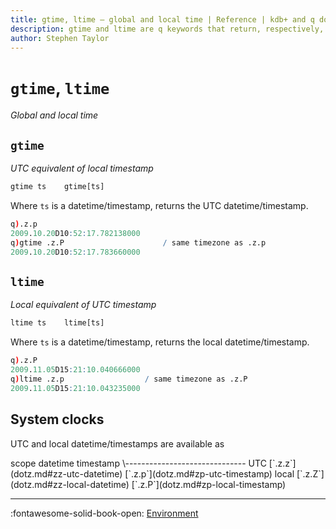 ```yaml
---
title: gtime, ltime – global and local time | Reference | kdb+ and q documentation
description: gtime and ltime are q keywords that return, respectively, global and local time.
author: Stephen Taylor
---
```

# `gtime`, `ltime`

_Global and local time_




## `gtime`

_UTC equivalent of local timestamp_

```txt
gtime ts    gtime[ts]
```

Where `ts` is a datetime/timestamp, returns the UTC datetime/timestamp.

```q
q).z.p
2009.10.20D10:52:17.782138000
q)gtime .z.P                      / same timezone as .z.p
2009.10.20D10:52:17.783660000
```



## `ltime`

_Local equivalent of UTC timestamp_

```txt
ltime ts    ltime[ts]
```

Where `ts` is a datetime/timestamp, returns the local datetime/timestamp.

```q
q).z.P
2009.11.05D15:21:10.040666000
q)ltime .z.p                  / same timezone as .z.P
2009.11.05D15:21:10.043235000
```


## System clocks

UTC and local datetime/timestamps are available as

<div markdown="1" class="typewriter">
scope   datetime     timestamp
\------------------------------
UTC     [`.z.z`](dotz.md#zz-utc-datetime)         [`.z.p`](dotz.md#zp-utc-timestamp)
local   [`.z.Z`](dotz.md#zz-local-datetime)         [`.z.P`](dotz.md#zp-local-timestamp)
</div>

----

:fontawesome-solid-book-open:
[Environment](../basics/environment.md)